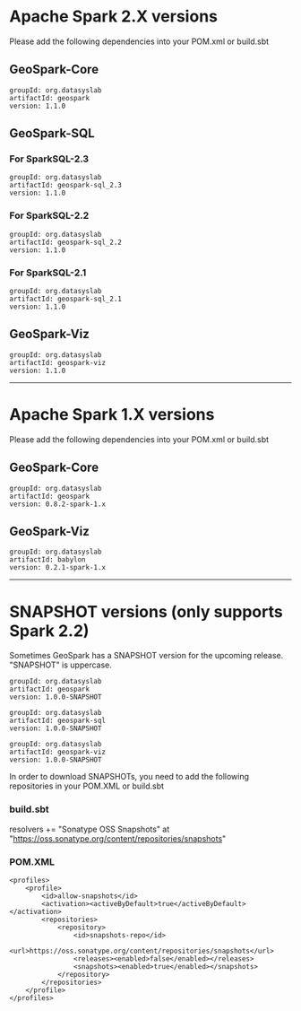 # Apache Spark 2.X versions
Please add the following dependencies into your POM.xml or build.sbt
## GeoSpark-Core
```
groupId: org.datasyslab
artifactId: geospark
version: 1.1.0
```
## GeoSpark-SQL
### For SparkSQL-2.3
```
groupId: org.datasyslab
artifactId: geospark-sql_2.3
version: 1.1.0
```
### For SparkSQL-2.2
```
groupId: org.datasyslab
artifactId: geospark-sql_2.2
version: 1.1.0
```
### For SparkSQL-2.1
```
groupId: org.datasyslab
artifactId: geospark-sql_2.1
version: 1.1.0
```
## GeoSpark-Viz 
```
groupId: org.datasyslab
artifactId: geospark-viz
version: 1.1.0
```
---

# Apache Spark 1.X versions
Please add the following dependencies into your POM.xml or build.sbt
## GeoSpark-Core
```
groupId: org.datasyslab
artifactId: geospark
version: 0.8.2-spark-1.x
```
## GeoSpark-Viz
```
groupId: org.datasyslab
artifactId: babylon
version: 0.2.1-spark-1.x
```
---
# SNAPSHOT versions (only supports Spark 2.2)
Sometimes GeoSpark has a SNAPSHOT version for the upcoming release. "SNAPSHOT" is uppercase.
```
groupId: org.datasyslab
artifactId: geospark
version: 1.0.0-SNAPSHOT
```

```
groupId: org.datasyslab
artifactId: geospark-sql
version: 1.0.0-SNAPSHOT
```

```
groupId: org.datasyslab
artifactId: geospark-viz
version: 1.0.0-SNAPSHOT
```

In order to download SNAPSHOTs, you need to add the following repositories in your POM.XML or build.sbt
### build.sbt
resolvers +=
  "Sonatype OSS Snapshots" at "https://oss.sonatype.org/content/repositories/snapshots"
### POM.XML
    <profiles>
        <profile>
            <id>allow-snapshots</id>
            <activation><activeByDefault>true</activeByDefault></activation>
            <repositories>
                <repository>
                    <id>snapshots-repo</id>
                    <url>https://oss.sonatype.org/content/repositories/snapshots</url>
                    <releases><enabled>false</enabled></releases>
                    <snapshots><enabled>true</enabled></snapshots>
                </repository>
            </repositories>
        </profile>
    </profiles>